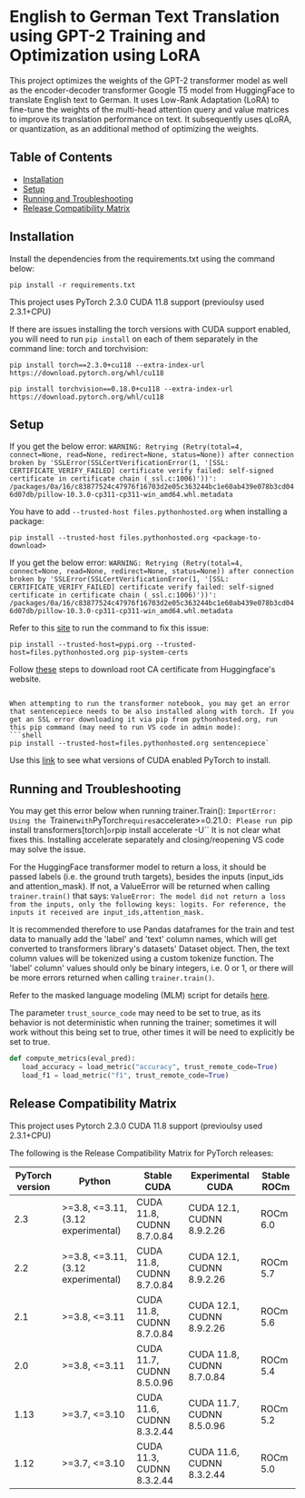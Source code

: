 # English to German Text Translation using GPT-2 Training and Optimization using LoRA

This project optimizes the weights of the GPT-2 transformer model as well as the encoder-decoder transformer Google T5 model from HuggingFace to translate English text to German. It uses Low-Rank Adaptation (LoRA) to fine-tune the weights of the multi-head attention query and value matrices to improve its translation performance on text. It subsequently uses qLoRA, or quantization, as an additional method of optimizing the weights.

## Table of Contents
- [Installation](#installation)
- [Setup](#setup)
- [Running and Troubleshooting](#running-and-troubleshooting)
- [Release Compatibility Matrix](#release-compatibility-matrix)

## Installation

Install the dependencies from the requirements.txt using the command below:
```shell
pip install -r requirements.txt
```

This project uses PyTorch 2.3.0 CUDA 11.8 support (previoulsy used 2.3.1+CPU)

If there are issues installing the torch versions with CUDA support enabled, you will need to run `pip install` on each of them separately in the command line: torch and torchvision:
```shell
pip install torch==2.3.0+cu118 --extra-index-url https://download.pytorch.org/whl/cu118
```
```shell
pip install torchvision==0.18.0+cu118 --extra-index-url https://download.pytorch.org/whl/cu118
```

## Setup

If you get the below error:
`WARNING: Retrying (Retry(total=4, connect=None, read=None, redirect=None, status=None)) after connection broken by 'SSLError(SSLCertVerificationError(1, '[SSL: CERTIFICATE_VERIFY_FAILED] certificate verify failed: self-signed certificate in certificate chain (_ssl.c:1006)'))': /packages/0a/16/c83877524c47976f16703d2e05c363244bc1e60ab439e078b3cd046d07db/pillow-10.3.0-cp311-cp311-win_amd64.whl.metadata`

You have to add `--trusted-host files.pythonhosted.org` when installing a package:
```shell
pip install --trusted-host files.pythonhosted.org <package-to-download>
```
If you get the below error:
`WARNING: Retrying (Retry(total=4, connect=None, read=None, redirect=None, status=None)) after connection broken by 'SSLError(SSLCertVerificationError(1, '[SSL: CERTIFICATE_VERIFY_FAILED] certificate verify failed: self-signed certificate in certificate chain (_ssl.c:1006)'))': /packages/0a/16/c83877524c47976f16703d2e05c363244bc1e60ab439e078b3cd046d07db/pillow-10.3.0-cp311-cp311-win_amd64.whl.metadata`

Refer to this [site](https://discuss.huggingface.co/t/sslcertverificationerror-when-loading-a-model/12005/5) to run the command to fix this issue:
```shell
pip install --trusted-host=pypi.org --trusted-host=files.pythonhosted.org pip-system-certs  
```

Follow [these](https://stackoverflow.com/questions/71692354/facing-ssl-error-with-huggingface-pretrained-models) steps to download root CA certificate from Huggingface's website.
```

When attempting to run the transformer notebook, you may get an error that sentencepiece needs to be also installed along with torch. If you get an SSL error downloading it via pip from pythonhosted.org, run this pip command (may need to run VS code in admin mode):
```shell
pip install --trusted-host=files.pythonhosted.org sentencepiece`
```

Use this [link](https://pytorch.org/get-started/previous-versions/) to see what versions of CUDA enabled PyTorch to install.

## Running and Troubleshooting

You may get this error below when running trainer.Train():
`ImportError: Using the `Trainer` with `PyTorch` requires `accelerate>=0.21.0`: Please run `pip install transformers[torch]` or `pip install accelerate -U``
It is not clear what fixes this. Installing accelerate separately and closing/reopening VS code may solve the issue.

For the HuggingFace transformer model to return a loss, it should be passed labels (i.e. the ground truth targets), besides the inputs (input_ids and attention_mask). If not, a ValueError will be returned when calling `trainer.train()` that says:
`ValueError: The model did not return a loss from the inputs, only the following keys: logits. For reference, the inputs it received are input_ids,attention_mask.`

It is recommended therefore to use Pandas dataframes for the train and test data to manually add the 'label' and 'text' column names, which will get converted to transformers library's datasets' Dataset object. Then, the text column values will be tokenized using a custom tokenize function. The 'label' column' values should only be binary integers, i.e. 0 or 1, or there will be more errors returned when calling `trainer.train()`.

Refer to the masked language modeling (MLM) script for details [here](https://github.com/huggingface/transformers/blob/main/examples/pytorch/language-modeling/run_mlm.py).

The parameter `trust_source_code` may need to be set to true, as its behavior is not deterministic when running the trainer; sometimes it will work without this being set to true, other times it will be need to explicitly be set to true.
```python
def compute_metrics(eval_pred):
   load_accuracy = load_metric("accuracy", trust_remote_code=True)
   load_f1 = load_metric("f1", trust_remote_code=True)
```

## Release Compatibility Matrix

This project uses Pytorch 2.3.0 CUDA 11.8 support (previoulsy used 2.3.1+CPU)

The following is the Release Compatibility Matrix for PyTorch releases:

| PyTorch version | Python | Stable CUDA | Experimental CUDA | Stable ROCm |
| --- | --- | --- | --- | --- |
| 2.3 | >=3.8, <=3.11, (3.12 experimental) | CUDA 11.8, CUDNN 8.7.0.84 | CUDA 12.1, CUDNN 8.9.2.26 | ROCm 6.0 |
| 2.2 | >=3.8, <=3.11, (3.12 experimental) | CUDA 11.8, CUDNN 8.7.0.84 | CUDA 12.1, CUDNN 8.9.2.26 | ROCm 5.7 |
| 2.1 | >=3.8, <=3.11 | CUDA 11.8, CUDNN 8.7.0.84 | CUDA 12.1, CUDNN 8.9.2.26 | ROCm 5.6 |
| 2.0 | >=3.8, <=3.11 | CUDA 11.7, CUDNN 8.5.0.96 | CUDA 11.8, CUDNN 8.7.0.84 | ROCm 5.4 |
| 1.13 | >=3.7, <=3.10 | CUDA 11.6, CUDNN 8.3.2.44 | CUDA 11.7, CUDNN 8.5.0.96 | ROCm 5.2 |
| 1.12 | >=3.7, <=3.10 | CUDA 11.3, CUDNN 8.3.2.44 | CUDA 11.6, CUDNN 8.3.2.44 | ROCm 5.0 |
